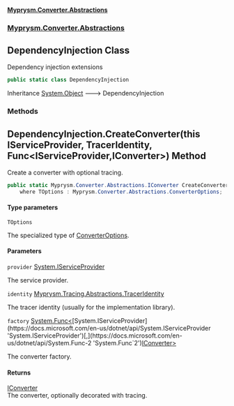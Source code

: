 #### [Myprysm.Converter.Abstractions](index.md 'index')
### [Myprysm.Converter.Abstractions](index.md#Myprysm.Converter.Abstractions 'Myprysm.Converter.Abstractions')

## DependencyInjection Class

Dependency injection extensions

```csharp
public static class DependencyInjection
```

Inheritance [System.Object](https://docs.microsoft.com/en-us/dotnet/api/System.Object 'System.Object') &#129106; DependencyInjection
### Methods

<a name='Myprysm.Converter.Abstractions.DependencyInjection.CreateConverter_TOptions_(thisSystem.IServiceProvider,Myprysm.Tracing.Abstractions.TracerIdentity,System.Func_System.IServiceProvider,Myprysm.Converter.Abstractions.IConverter_)'></a>

## DependencyInjection.CreateConverter<TOptions>(this IServiceProvider, TracerIdentity, Func<IServiceProvider,IConverter>) Method

Create a converter with optional tracing.

```csharp
public static Myprysm.Converter.Abstractions.IConverter CreateConverter<TOptions>(this System.IServiceProvider provider, Myprysm.Tracing.Abstractions.TracerIdentity identity, System.Func<System.IServiceProvider,Myprysm.Converter.Abstractions.IConverter> factory)
    where TOptions : Myprysm.Converter.Abstractions.ConverterOptions;
```
#### Type parameters

<a name='Myprysm.Converter.Abstractions.DependencyInjection.CreateConverter_TOptions_(thisSystem.IServiceProvider,Myprysm.Tracing.Abstractions.TracerIdentity,System.Func_System.IServiceProvider,Myprysm.Converter.Abstractions.IConverter_).TOptions'></a>

`TOptions`

The specialized type of [ConverterOptions](Myprysm.Converter.Abstractions.ConverterOptions.md 'Myprysm.Converter.Abstractions.ConverterOptions').
#### Parameters

<a name='Myprysm.Converter.Abstractions.DependencyInjection.CreateConverter_TOptions_(thisSystem.IServiceProvider,Myprysm.Tracing.Abstractions.TracerIdentity,System.Func_System.IServiceProvider,Myprysm.Converter.Abstractions.IConverter_).provider'></a>

`provider` [System.IServiceProvider](https://docs.microsoft.com/en-us/dotnet/api/System.IServiceProvider 'System.IServiceProvider')

The service provider.

<a name='Myprysm.Converter.Abstractions.DependencyInjection.CreateConverter_TOptions_(thisSystem.IServiceProvider,Myprysm.Tracing.Abstractions.TracerIdentity,System.Func_System.IServiceProvider,Myprysm.Converter.Abstractions.IConverter_).identity'></a>

`identity` [Myprysm.Tracing.Abstractions.TracerIdentity](https://docs.microsoft.com/en-us/dotnet/api/Myprysm.Tracing.Abstractions.TracerIdentity 'Myprysm.Tracing.Abstractions.TracerIdentity')

The tracer identity (usually for the implementation library).

<a name='Myprysm.Converter.Abstractions.DependencyInjection.CreateConverter_TOptions_(thisSystem.IServiceProvider,Myprysm.Tracing.Abstractions.TracerIdentity,System.Func_System.IServiceProvider,Myprysm.Converter.Abstractions.IConverter_).factory'></a>

`factory` [System.Func&lt;](https://docs.microsoft.com/en-us/dotnet/api/System.Func-2 'System.Func`2')[System.IServiceProvider](https://docs.microsoft.com/en-us/dotnet/api/System.IServiceProvider 'System.IServiceProvider')[,](https://docs.microsoft.com/en-us/dotnet/api/System.Func-2 'System.Func`2')[IConverter](Myprysm.Converter.Abstractions.IConverter.md 'Myprysm.Converter.Abstractions.IConverter')[&gt;](https://docs.microsoft.com/en-us/dotnet/api/System.Func-2 'System.Func`2')

The converter factory.

#### Returns
[IConverter](Myprysm.Converter.Abstractions.IConverter.md 'Myprysm.Converter.Abstractions.IConverter')  
The converter, optionally decorated with tracing.